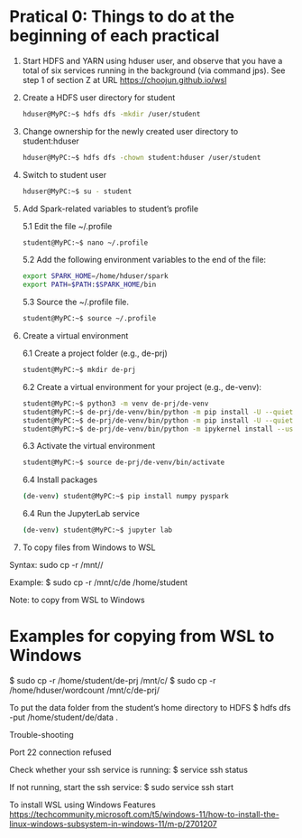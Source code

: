# Pratical 0: Things to do at the beginning of each practical


1. Start HDFS and YARN using hduser user, and observe that you have a total of six services running in the background (via command jps). See step 1 of section Z at URL https://choojun.github.io/wsl

2. Create a HDFS user directory for student
     ~~~bash
     hduser@MyPC:~$ hdfs dfs -mkdir /user/student 
     ~~~

3. Change ownership for the newly created user directory to student:hduser
     ~~~bash
     hduser@MyPC:~$ hdfs dfs -chown student:hduser /user/student
     ~~~

4. Switch to student user
     ~~~bash
     hduser@MyPC:~$ su - student
     ~~~

5. Add Spark-related variables to student’s profile
 
   5.1 Edit the file ~/.profile
     ~~~bash
     student@MyPC:~$ nano ~/.profile
     ~~~
   5.2 Add the following environment variables to the end of the file:
     ~~~bash
     export SPARK_HOME=/home/hduser/spark
     export PATH=$PATH:$SPARK_HOME/bin
     ~~~
   5.3 Source the ~/.profile file.
     ~~~bash
     student@MyPC:~$ source ~/.profile
     ~~~

6. Create a virtual environment

   6.1 Create a project folder (e.g., de-prj)
     ~~~bash
     student@MyPC:~$ mkdir de-prj
     ~~~
   6.2 Create a virtual environment for your project (e.g., de-venv):
     ~~~bash
     student@MyPC:~$ python3 -m venv de-prj/de-venv
     student@MyPC:~$ de-prj/de-venv/bin/python -m pip install -U --quiet pip wheel setuptools 
     student@MyPC:~$ de-prj/de-venv/bin/python -m pip install -U --quiet ipykernel
     student@MyPC:~$ de-prj/de-venv/bin/python -m ipykernel install --user --name "de-venv" --display-name  "de-venv"
     ~~~
   6.3 Activate the virtual environment
     ~~~bash
     student@MyPC:~$ source de-prj/de-venv/bin/activate
     ~~~
   6.4 Install packages
     ~~~bash
     (de-venv) student@MyPC:~$ pip install numpy pyspark
     ~~~
   6.4 Run the JupyterLab service
     ~~~bash
     (de-venv) student@MyPC:~$ jupyter lab
     ~~~

7. To copy files from Windows to WSL

Syntax: sudo cp -r /mnt/<source drive>/<source path in Windows> <destination path in Ubuntu>

Example:
$ sudo cp -r /mnt/c/de /home/student

Note: to copy from WSL to Windows
# Examples for copying from WSL to Windows
$ sudo cp -r /home/student/de-prj /mnt/c/
$ sudo cp -r /home/hduser/wordcount /mnt/c/de-prj/


To put the data folder from the student’s home directory to HDFS
$ hdfs dfs -put /home/student/de/data .


Trouble-shooting

Port 22 connection refused

Check whether your ssh service is running:
$ service ssh status

If not running, start the ssh service:
$ sudo service ssh start

To install WSL using Windows Features
https://techcommunity.microsoft.com/t5/windows-11/how-to-install-the-linux-windows-subsystem-in-windows-11/m-p/2701207

